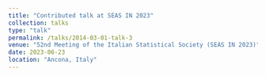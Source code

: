 ```yaml
---
title: "Contributed talk at SEAS IN 2023"
collection: talks
type: "talk"
permalink: /talks/2014-03-01-talk-3
venue: "52nd Meeting of the Italian Statistical Society (SEAS IN 2023)"
date: 2023-06-23
location: "Ancona, Italy"
---
```

